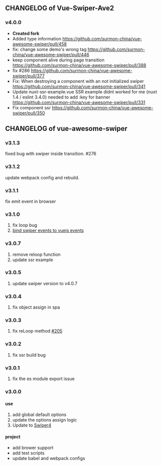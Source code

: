 ## CHANGELOG of Vue-Swiper-Ave2

### v4.0.0

- **Created fork**
- Added type information https://github.com/surmon-china/vue-awesome-swiper/pull/458
- fix: change some demo's wrong tag https://github.com/surmon-china/vue-awesome-swiper/pull/446
- keep component alive during page transition https://github.com/surmon-china/vue-awesome-swiper/pull/388
- fix #286 https://github.com/surmon-china/vue-awesome-swiper/pull/377
- Fix: When destroying a component with an not initialized swiper https://github.com/surmon-china/vue-awesome-swiper/pull/341
- Update nuxt-ssr-example.vue SSR example didnt worked for me (nuxt 1.4 / eslint 3.4.0) needed to add :key for banner https://github.com/surmon-china/vue-awesome-swiper/pull/331
- Fix component ssr https://github.com/surmon-china/vue-awesome-swiper/pull/350

## CHANGELOG of vue-awesome-swiper

### v3.1.3

fixed bug with swiper inside transition. #276

### v3.1.2

update webpack config and rebuild.

### v3.1.1

fix emit event in browser

### v3.1.0

1. fix loop bug
2. [bind swiper events to vuejs events](https://github.com/surmon-china/vue-awesome-swiper/pull/238)

### v3.0.7

1. remove reloop function
2. update ssr example

### v3.0.5

1. update swiper version to v4.0.7

### v3.0.4

1. fix object assign in spa

### v3.0.3

1. fix reLoop method [#205](https://github.com/surmon-china/vue-awesome-swiper/issues/205)

### v3.0.2

1. fix ssr build bug

### v3.0.1

1. fix the es module export issue

### v3.0.0

#### use
1. add global default options
2. update the options assign logic
3. Update to [Swiper4](http://www.swiper.com.cn)

#### project
- add brower support
- add test scripts
- update babel and webpack configs
